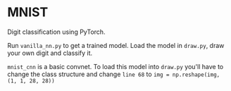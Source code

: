 # MNIST
Digit classification using PyTorch.

Run `vanilla_nn.py` to get a trained model.
Load the model in `draw.py`, draw your own digit and classify it.

`mnist_cnn` is a basic convnet. To load this model into `draw.py` you'll have to change the class structure and change 
`line 68` to
```img = np.reshape(img, (1, 1, 28, 28))```